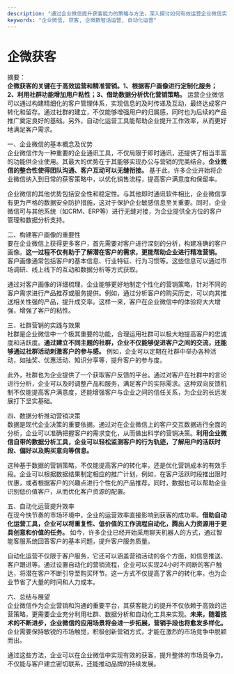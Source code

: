 ```yaml
---
description: "通过企业微信提升获客能力的策略与方法，深入探讨如何有效运营企业微信实现客户增长。"
keywords: "企业微信, 获客, 企微数智话运营, 自动化运营"
---
```

# 企微获客

摘要：  
**企微获客的关键在于高效运营和精准营销。1、根据客户画像进行定制化服务；2、利用社群功能增加用户粘性；3、借助数据分析优化营销策略。** 运营企业微信可以通过构建精细化的客户管理体系，实现信息的及时传递及互动，最终达成客户转化和留存。通过社群的建立，不仅能够增强用户的归属感，同时也为后续的产品推广奠定良好的基础。另外，自动化运营工具能帮助企业提升工作效率，从而更好地满足客户需求。

一、企业微信的基本概念及优势  
企业微信作为一种重要的企业通讯工具，不仅局限于即时通讯，还提供了相当丰富的功能供企业使用。其最大的优势在于其能够实现办公与营销的完美结合。**企业微信的整合性使得团队沟通、客户互动可以无缝衔接。** 基于此，许多企业开始将企业微信纳入到日常的获客策略中，以优化销售流程，提高客户满意度和保留率。

企业微信的其他优势包括安全性和稳定性。与其他即时通讯软件相比，企业微信享有更为严格的数据安全防护措施，这对于保护企业敏感信息至关重要。同时，企业微信可与其他系统（如CRM、ERP等）进行无缝对接，为企业提供全方位的客户管理和数据分析支持。  

二、构建客户画像的重要性  
要在企业微信上获得更多客户，首先需要对客户进行深刻的分析，构建准确的客户画像。**这一过程不仅有助于了解潜在客户的需求，更能帮助企业进行精准营销。** 客户画像通常包括客户的基本信息、行业特征、行为习惯等。这些信息可以通过市场调研、线上线下的互动和数据分析等方式获取。

通过对客户画像的详细梳理，企业能够更好地制定个性化的营销策略，针对不同的客户需求进行产品推荐或服务提供。例如，通过分析客户的购买历史，可以向其推送相关性强的产品，提升成交率。这样一来，客户在企业微信中的体验将大大增强，增强了客户的粘性。  

三、社群营销的实践与效果  
社群是企业微信中一个极其重要的功能，合理运用社群可以极大地提高客户的忠诚度和活跃度。**通过建立不同主题的社群，企业不仅能够促进客户之间的交流，还能够通过社群活动刺激客户的参与感。** 例如，企业可以定期在社群中举办各种活动，如抽奖、优惠活动、知识分享等，提升客户的参与度。

此外，社群也为企业提供了一个获取客户反馈的平台。通过对客户在社群中的言论进行分析，企业可以及时调整产品和服务，满足客户的实际需求。这种双向反馈机制不仅能提高客户满意度，还能增强客户与企业之间的信任关系，为企业的长远发展打下坚实基础。  

四、数据分析推动营销决策  
数据是现代企业决策的重要依据。通过对在企业微信上的客户交互数据进行全面的分析，企业可以准确把握客户的需求变化，从而做出科学的营销决策。**利用企业微信自带的数据分析工具，企业可以轻松监测客户的行为轨迹，了解用户的活跃时段、偏好以及购买意向等信息。**

这种基于数据的营销策略，不仅能提高客户的转化率，还是优化营销成本的有效手段。企业可以根据数据结果制定相应的推广计划，例如，在客户活跃时段推出限时优惠，或者根据客户的兴趣点进行个性化的产品推荐。同时，数据也可以帮助企业识别低价值客户，从而优化客户资源的配置。  

五、自动化运营提升效率  
在现今快节奏的市场环境中，企业的运营效率直接影响到获客的成功率。**借助自动化运营工具，企业可以将重复性、低价值的工作流程自动化，腾出人力资源用于更具创意和价值的任务。** 如今，许多企业已经开始采用聊天机器人的方式，通过智能客服系统回答客户的基本问题，提升客户服务质量。

自动化运营不仅限于客户服务，它还可以涵盖营销活动的各个方面，如信息推送、客户跟进等。通过设置自动化的营销流程，企业可以实现24小时不间断的客户触达，将潜在客户不断引导至购买环节。这一方式不仅提高了客户的转化率，也为企业节省了大量的时间和人力成本。  

六、总结与展望  
企业微信作为企业营销和沟通的重要平台，其获客能力的提升不仅依赖于高效的运营策略，更需要企业充分利用社群、数据分析和自动化工具来实现。**未来，随着技术的不断进步，企业微信的应用场景将会进一步拓展，营销手段也将愈发多样化。** 企业需要保持敏锐的市场触觉，积极创新营销方式，才能在激烈的市场竞争中脱颖而出。  

通过这些方法，企业可以在企业微信中实现有效的获客，提升整体的市场竞争力。不仅能与客户建立密切联系，还能推动品牌的持续发展。
